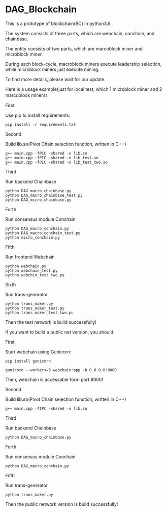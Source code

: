 # DAG_Blockchain

This is a prototype of blockchain(BC) in python3.6

The system consists of three parts, which are webchain, conchain, and chainbase.

The entity consists of two parts, which are marcoblock miner and microblock miner.

During each block-cycle, macroblock miners execute leadership selection, while microblock miners just execute mining.

To find more details, please wait for our update.

Here is a usage example(just for local test, which 1 microblock miner and 2 marcoblock miners）

First

Use pip to install requirements:
```
pip install -r requirements.txt
```
Second

Build lib.so(Pivot Chain selection function, written in C++)
```
g++ main.cpp -fPIC -shared -o lib.so
g++ main.cpp -fPIC -shared -o lib_test.so
g++ main.cpp -fPIC -shared -o lib_test_two.so
```
Third

Run backend Chainbase
```
python DAG_macro_chainbase.py
python DAG_macro_chainbsse_test.py
python DAG_micro_chainbase.py
```
Forth

Run consensus module Conchain
```
python DAG_macro_conchain.py
python DAG_macro_conchain_test.py
python micro_conchain.py
```
Fifth

Run frontend Webchain
```
python webchain.py
python webchain_test.py
python webchin_test_two.py
```
Sixth

Run trans-generator
```
python trans_maker.py
python trans_maker_test.py
python trans_maker_test_two.pu
```
Then the test network is build successfully!

If you want to build a public net version, you should:

First

Start webchain using Gunicorn:

```
pip install gunicorn
```

```
gunicorn --workers=3 webchain:app -b 0.0.0.0:8000
```

Then, webchain is accessable form port:8000!

Second 

Build lib.so(Pivot Chain selection function, written in C++)
```
g++ main.cpp -fIPC -shared -o lib.so
```
Third

Run backend Chainbase
```
python DAG_macro_chainbase.py
```
Forth

Run consensus module Conchain
```
python DAG_macro_conchain.py
```
Fifth

Run trans-generator
```
python trans_maker.py
```
Then the public network version is build successfully!

